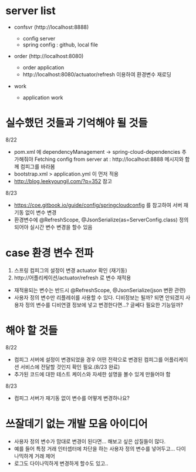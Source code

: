 # server list

- confsvr (http://localhost:8888)
  - config server
  - spring config : github, local file
   
- order (http://localhost:8080)
  - order application
  - http://localhost:8080/actuator/refresh 이용하여 환경변수 재로딩
    
- work 
  - application work     
  
  
# 실수했던 것들과 기억해야 될 것들
8/22
- pom.xml 에 dependencyManagement -> spring-cloud-dependencies 추가해줘야 Fetching config from server at : http://localhost:8888 메시지와 함께 컴피그를 바라봄  
- bootstrap.xml > application.yml 이 먼저 적용
- http://blog.leekyoungil.com/?p=352 참고

8/23
- https://coe.gitbook.io/guide/config/springcloudconfig 를 참고하여 서버 재기동 없이 변수 변경
- 환경변수에 @RefreshScope, @JsonSerialize(as=ServerConfig.class) 정의되어야 실시간 변수 변경을 할수 있음


# case 환경 변수 전파 
1. 스프링 컴피그의 설정이 변경 actuator 확인 (재기동)
2. http://어플리케이션/actuator/refresh 로 변수 재적용
- 재적용되는 변수는 반드시 @RefreshScope, @JsonSerialize(json 변환 관련)
- 사용자 정의 변수만 리플레쉬를 사용할 수 있다. 디비정보는 될까? 되면 안되겠지 사용자 정의 변수를 디비연결 정보에 넣고 변경한다면...? 글쎄다 필요한 기능일까?


# 해야 할 것들
8/22
- 컴피그 서버에 설정이 변경되었을 경우 어떤 전략으로 변경된 컴피그를 어플리케이션 서비스에 전달할 것인지 확인 필요.(8/23 완료)
- 추가된 코드에 대한 테스트 케이스와 자세한 설명을 볼수 있게 만들어야 함

8/23
- 컴피그 서버가 재기동 없이 변수를 어떻게 변경하나요?


# 쓰잘데기 없는 개발 모음 아이디어
- 사용자 정의 변수가 맘대로 변경이 된다면... 해보고 싶은 삽질들이 많다.
- 예를 들어 특정 거래 인터셉터에 차단을 하는 사용자 정의 변수를 넣어두고... 다이나믹하게 거래 제어
- 로그도 다이나믹하게 변경하게 할수도 있고.. 